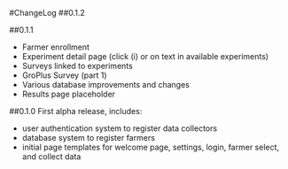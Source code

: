 #ChangeLog
##0.1.2

##0.1.1
- Farmer enrollment
- Experiment detail page (click (i) or on text in available experiments)
- Surveys linked to experiments
- GroPlus Survey (part 1)
- Various database improvements and changes
- Results page placeholder

##0.1.0
First alpha release, includes:
- user authentication system to register data collectors
- database system to register farmers
- initial page templates for welcome page, settings, login, farmer select, and collect data
